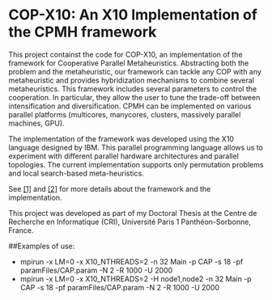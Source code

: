 # COP-X10: An X10 Implementation of the CPMH framework

This project containst the code for COP-X10, an implementation of the framework for Cooperative Parallel Metaheuristics.
Abstracting both the problem and the metaheuristic, our framework can tackle any COP with
any metaheuristic and provides hybridization mechanisms to combine several metaheuristics.
This framework includes several parameters to control the cooperation. In particular, they allow the user to tune the trade-off between intensification and diversification. CPMH can
be implemented on various parallel platforms (multicores, manycores, clusters, massively
parallel machines, GPU).

The implementation of the framework was developed using the X10 language designed by IBM. This parallel programming language allows us to experiment with different parallel hardware architectures and parallel topologies.
The current implementation supports only permutation problems and local search-based meta-heuristics. 


See [[1]](https://www.researchgate.net/profile/Danny-Munera/publication/261983770_A_Parametric_Framework_for_Cooperative_Parallel_Local_Search/links/0f3175360e9199545c000000/A-Parametric-Framework-for-Cooperative-Parallel-Local-Search.pdf)
and [[2]](https://www.researchgate.net/profile/Danny-Munera/publication/337891534_Solving_Hard_Combinatorial_Optimization_Problems_using_Cooperative_Parallel_Metaheuristics/links/5df0e1c892851c836473dc11/Solving-Hard-Combinatorial-Optimization-Problems-using-Cooperative-Parallel-Metaheuristics.pdf) for more details about the framework and the implementation. 

This project was developed as part of my Doctoral Thesis at the Centre de Recherche en Informatique (CRI), Université Paris 1 Panthéon-Sorbonne, France.

##Examples of use:
- mpirun -x LM=0 -x X10_NTHREADS=2 -n 32 Main -p CAP -s 18 -pf paramFiles/CAP.param -N 2 -R 1000 -U 2000 
- mpirun -x LM=0 -x X10_NTHREADS=2 -H node1,node2 -n 32 Main -p CAP -s 18 -pf paramFiles/CAP.param -N 2 -R 1000 -U 2000 
